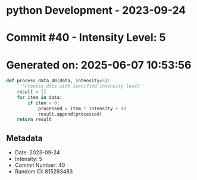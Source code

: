 ﻿# python Development - 2023-09-24
# Commit #40 - Intensity Level: 5
# Generated on: 2025-06-07 10:53:56
```python
def process_data_40(data, intensity=5):
    '''Process data with specified intensity level'''
    result = []
    for item in data:
        if item > 0:
            processed = item * intensity + 48
            result.append(processed)
    return result
```
## Metadata
- Date: 2023-09-24
- Intensity: 5
- Commit Number: 40
- Random ID: 815293483
